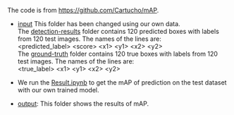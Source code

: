 The code is from https://github.com/Cartucho/mAP.

- [input](https://github.com/VanessaYan/STAT-453-Malaria-Bounding-Boxes-Detection/tree/master/code/Fast%20RCNN/mAP-master/input) This folder has been changed using our own data. <br />
The [detection-results](https://github.com/VanessaYan/STAT-453-Malaria-Bounding-Boxes-Detection/blob/master/code/Fast%20RCNN/mAP-master/output/detection-results-info.png) folder contains 120 predicted boxes with labels from 120 test images. The names of the lines are: <br />
<predicted_label> \<score\> \<x1\> \<y1\> \<x2\> \<y2\>  <br />
The [ground-truth](https://github.com/VanessaYan/STAT-453-Malaria-Bounding-Boxes-Detection/tree/master/code/Fast%20RCNN/mAP-master/input/ground-truth) folder contains 120 true boxes with labels from 120 test images. The names of the lines are: <br />
<true_label> \<x1\> \<y1\> \<x2\> \<y2\> <br />

- We run the [Result.ipynb](https://github.com/VanessaYan/STAT-453-Malaria-Bounding-Boxes-Detection/blob/master/code/Fast%20RCNN/mAP-master/Result.ipynb) to get the mAP of prediction on the test dataset with our own trained model.

- [output](https://github.com/VanessaYan/STAT-453-Malaria-Bounding-Boxes-Detection/tree/master/code/Fast%20RCNN/mAP-master/output): This folder shows the results of mAP.
